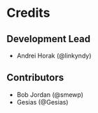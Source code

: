 Credits
=======

## Development Lead

* Andrei Horak (@linkyndy)

## Contributors

* Bob Jordan (@smewp)
* Gesias (@Gesias)
